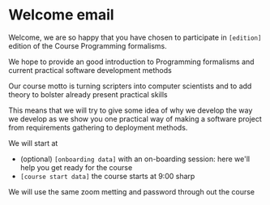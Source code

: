 # Welcome email

Welcome, we are so happy that you have chosen to participate
in `[edition]` edition of the Course Programming formalisms.

We hope to provide an good introduction to Programming formalisms
and current practical software development methods

Our course motto is turning scripters into computer scientists
and to add theory to bolster already present practical skills

This means that we will try to give some idea
of why we develop the way we develop
as we show you one practical way of
making a software project from requirements gathering to deployment methods.

We will start at

- (optional) `[onboarding data]` with an on-boarding session: here we'll
  help you get ready for the course
- `[course start data]` the course starts at 9:00 sharp

We will use the same zoom metting and password through out the course


